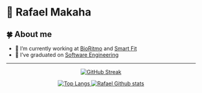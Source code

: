 # 🍃 Rafael Makaha

## 🍀 About me

- 🔭 I’m currently working at [BioRitmo](https://bioritmo.com.br/) and [Smart Fit](https://smartfit.com.br)
- 🌱 I’ve graduated on [Software Engineering](https://fga.unb.br/)

<hr />
<p align="center">
    <a href="https://github.com/rafaelmakaha">
        <img src="http://github-readme-streak-stats.herokuapp.com?user=rafaelmakaha&date_format=M%20j%5B%2C%20Y%5D"  alt="GitHub Streak"/>
    </a>
</p>
<p align="center">
    <a href="https://github.com/rafaelmakaha">
        <img src="https://github-readme-stats.vercel.app/api/top-langs/?username=rafaelmakaha&layout=compact&langs_count=8" alt="Top Langs">
    </a>
    <a href="https://github.com/rafaelmakaha">
        <img src="https://github-readme-stats.vercel.app/api?username=rafaelmakaha&layout=compac&line_height=24px&hide_rank=true" alt="Rafael Github stats">
    </a>
</p>
